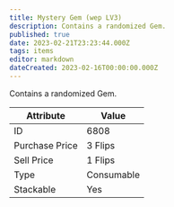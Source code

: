 ```yaml
---
title: Mystery Gem (wep LV3)
description: Contains a randomized Gem.
published: true
date: 2023-02-21T23:23:44.000Z
tags: items
editor: markdown
dateCreated: 2023-02-16T00:00:00.000Z
---
```


Contains a randomized Gem.

|Attribute|Value|
|-|-|
|ID|6808|
|Purchase Price|3 Flips|
|Sell Price|1 Flips|
|Type|Consumable|
|Stackable|Yes|

